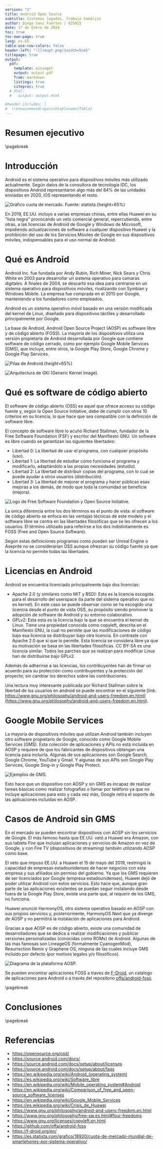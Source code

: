 ```yaml
---
version: "1"
title: Android Open Source
subtitle: Sistemas legados. Trabajo temático
author: Diego Sanz Fuertes | 825015
date: 17 de Enero de 2024
toc: true
toc-own-page: true
lang: es-ES
table-use-row-colors: false
header-left: "![](eupt.png){width=5cm}"
titlepage: true
output:
  pdf:
    template: eisvogel
    output: output.pdf
    from: markdown
    listings: true
    citeproc: true
  # html:
  #   output: output.html

#header-includes: |
#  \renewcommand\spanishtablename{Tabla}
---
```


# Resumen ejecutivo

\pagebreak


# Introducción

Android es el sistema operativo para dispositivos móviles más utilizado actualmente. Según datos de la consultora de tecnología IDC, los dispositivos Android representaron algo más del 84% de las unidades enviadas en 2020, iOS representando el resto.

![Gráfico cuota de mercado. Fuente: statista.](Android%20cuota.png){height=65%}

En 2019, EE.UU. incluyo a varias empresas chinas, entre ellas Huawei en su "lista negra" provocando un veto comercial general, repercutiendo, entre otras, a las licencias de Android de Google y Windows de Microsoft, impidiendo actualizaciones de software a cualquier dispositivo Huawei y la prohibición del uso de los Servicios Móviles de Google en sus dispositivos móviles, indispensables para el uso normal de Android.

# Qué es Android

Android Inc. fue fundada por Andy Rubin, Rich Miner, Nick Sears y Chris White en 2003 para desarrollar un sistema operativo para camaras digitales. A finales de 2004, se descartó esa idea para centrarse en un sistema operativo para dispositivos móviles, rivalizando con Symbian y Windows Mobile. La empresa fue comprada en el 2010 por Google, manteniendo a los fundadores como empleados.

Android es un sistema operativo móvil basado en una versión modificada del kernel de Linux, diseñado para dispositivos táctiles y desarrollado principalmente por Google. 

La base de Android, Android Open Source Project (AOSP) es software libre y de código abierto (FOSS). La mayoría de los dispositivos utiliza una versión propietaria de Android desarrollada por Google que contiene software de código cerrado, como por ejemplo Google Mobile Services (GMS), que incluye, entre otros, la Google Play Store, Google Chrome y Google Play Services.

![Pilaa de Android.](Android%20Stack.png){height=65%}

![Arquitectura de GKI (Generic Kernel Image).](Android%20Arquitectura%20GKI.png)

# Qué es software de código abierto

El software de código abierto (OSS) es aquel que ofrece acceso su código fuente y, según la Open Source Initiative, debe de cumplir con otros 10 criterios en su licencia, lo que hace que sea compatible con la definición de software libre.

El concepto de software libre lo acuñó Richard Stallman, fundador de la Free Software Foundation (FSF) y escritor del Manifiesto GNU. Un software es libre cuando se garantizan las siguientes libertades:

- Libertad 0: La libertad de usar el programa, con cualquier propósito (uso).
- Libertad 1: La libertad de estudiar cómo funciona el programa y modificarlo, adaptándolo a las propias necesidades (estudio).
- Libertad 2: La libertad de distribuir copias del programa, con lo cual se puede ayudar a otros usuarios (distribución).
- Libertad 3: La libertad de mejorar el programa y hacer públicas esas mejoras a los demás, de modo que toda la comunidad se beneficie (mejora).

![Logo de Free Software Foundation y Open Source Initiative.](Android%20FSF%20OSI.webp)

La única diferencia entre los dos términos es el punto de vista: el software de código abierto se enfoca en las ventajas técnicas de este modelo y el software libre se centra en las libertades filosóficas que se les ofrecen a los usuarios. El término utilizado para referirse a los dos indistintamente es FOSS (Free and Open Source Software).

Según estas definiciones programas como pueden ser Unreal Engine o Aseprite no se considerarían OSS aunque ofrezcan su código fuente ya que la licencia no permite todas las libertades.

# Licencias en Android

Android se encuentra licenciado principalmente bajo dos licencias:

- Apache 2.0 (y similares como MIT y BSD): Esta es la licencia escogida para el desarrollo del userspace (la parte del sistema operativo que no es kernel). En este caso se puede observar como se ha escogido una licencia desde el punto de vista OSS, su propósito siendo promover la adopción de software de Android y su entorno colaborativo. 
- GPLv2: Esta esta es la licencia bajo la que se encuentra el kernel de Linux. Tiene una propiedad conocida como copyleft, descrita en el Manifiesto GNU, la cual no permite que las modificaciones de código bajo esa licencia se distribuyan bajo otra licencia. En contraste con Apache 2.0 que sí que lo permite. Esta licencia se considera libre ya que su motivación se basa en las libertades filosóficas. CC BY-SA es una licencia similar. Todos los parches que se realizan para modificar Linux han de distribuirse bajo GPLv2.

Además de adherirse a las licencias, los contribuyentes han de firmar un acuerdo para su protección como contribuyentes y la protección del proyecto; sin cambiar los derechos sobre las contribuciones.

Una lectura muy interesante publicada por Richard Stallman sobre la libertad de los usuarios en android se puede encontrar en el siguiente [link: https://www.gnu.org/philosophy/android-and-users-freedom.en.html](https://www.gnu.org/philosophy/android-and-users-freedom.en.html).

# Google Mobile Services

La mayoría de dispositivos móviles que utilizan Android también incluyen otro software propietario de Google, conocido como Google Mobile Services (GMS). Esta colección de aplicaciones y APIs no está incluida en AOSP y requiere de que los fabricantes de dispositivos obtengan una licencia para incluirla. Algunas de sus aplicaciones son Google Search, Google Chrome, YouTube y Gmail. Y algunas de sus APIs son Google Play Services, Google Sing-in y Google Play Protect. 

![Ejemplos de GMS.](Android%20GMS.png)

Esto hace que un dispositivo con AOSP y sin GMS es incapaz de realizar tareas básicas como realizar fotografías o llamar por teléfono ya que no incluye aplicaciones para esto y cada vez más, Google retira el soporte de las aplicaciones incluidas en AOSP. 

#  Casos de Android sin GMS

En el mercado se pueden encontrar dispositivos con AOSP sin los servicios de Google. El más famoso hasta que EE.UU. vetó a Huawei era Amazon, con sus tablets Fire que incluían aplicaciones y servicios de Amazon en vez de Google, y con Fire TV (dispositivos de streaming) también utilizando AOSP como base.

El veto que impuso EE.UU. a Huawei el 15 de mayo del 2019, restringió la capacidad de empresas estadounidenses de hacer negocios con esta empresa y sus afiliados sin permiso del gobierno. Ya que los GMS requieren de ser licenciados por Google (empresa estadounidenses), Huawei dejó de poder utilizar Android con estos servicios. Esto hace que, aunque gran parte de las aplicaciones existentes se puedan seguir instalando desde fuera de la Google Play Store, existe una parte que, al requerir de los GMS, no funciona. 

Huawei anunció HarmonyOS, otro sistema operativo basado en AOSP con sus propios servicios y, posteriormente, HarmonyOS Next que ya diverge de AOSP y no permitirá la instalación de aplicaciones para Android.

Gracias a que AOSP es de código abierto, existe una comunidad de desarrolladores que se dedica a realizar modificaciones y publicar versiones personalizadas (conocidas como ROMs) de Android. Algunas de las mas famosas son LineageOS (formalmente CyanogenMod), Resurrection Remix y Graphene OS, ninguna de las cuales incluye GMS incluido por defecto (por motivos legales y/o filosóficos).

![Diagrama de la plataforma AOSP.](Android%20AOSP%20Tree.png)

Se pueden encontrar aplicaciones FOSS a traves de [F-Droid](https://f-droid.org/en/), un catalogo de aplicaciones para Android o a través del repositorio [offa/android-foss](https://github.com/offa/android-foss).

\pagebreak

# Conclusiones

\pagebreak

# Referencias

- https://opensource.org/osd/
- https://source.android.com/docs/
- https://source.android.com/docs/setup/about/licenses
- https://source.android.com/docs/setup/about/faqs
- https://en.wikipedia.org/wiki/Android_(operating_system)
- https://es.wikipedia.org/wiki/Software_libre
- https://en.wikipedia.org/wiki/Mobile_operating_system#Android
- https://en.wikipedia.org/wiki/Comparison_of_free_and_open-source_software_licenses
- https://en.wikipedia.org/wiki/Google_Mobile_Services
- https://es.wikipedia.org/wiki/Crisis_de_Huawei
- https://www.gnu.org/philosophy/android-and-users-freedom.en.html
- https://www.gnu.org/philosophy/free-sw.es.html#four-freedoms
- https://www.gnu.org/licenses/copyleft.en.html
- https://github.com/offa/android-foss
- https://f-droid.org/en/
- https://es.statista.com/grafico/18920/cuota-de-mercado-mundial-de-smartphones-por-sistema-operativo/